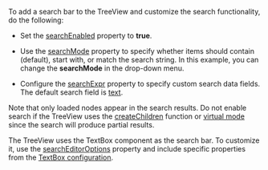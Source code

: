 To add a search bar to the TreeView and customize the search functionality, do the following:

- Set the [searchEnabled](/Documentation/ApiReference/UI_Components/dxList/Configuration/#searchEnabled) property to **true**.

- Use the [searchMode](/Documentation/ApiReference/UI_Components/dxList/Configuration/#searchMode) property to specify whether items should contain (default), start with, or match the search string. In this example, you can change the **searchMode** in the drop-down menu.

- Configure the [searchExpr](/Documentation/ApiReference/UI_Components/dxList/Configuration/#searchMode) property to specify custom search data fields. The default search field is [text](/Documentation/ApiReference/UI_Components/dxTreeView/Configuration/items/#text). 

Note that only loaded nodes appear in the search results. Do not enable search if the TreeView uses the [createChildren](/Documentation/ApiReference/UI_Components/dxTreeView/Configuration/#createChildren) function or [virtual mode](/Documentation/ApiReference/UI_Components/dxTreeView/Configuration/#virtualModeEnabled) since the search will produce partial results.

The TreeView uses the TextBox component as the search bar. To customize it, use the [searchEditorOptions](/Documentation/ApiReference/UI_Components/dxTreeView/Configuration/#searchEditorOptions) property and include specific properties from the [TextBox configuration](/Documentation/ApiReference/UI_Components/dxTextBox/Configuration/).

